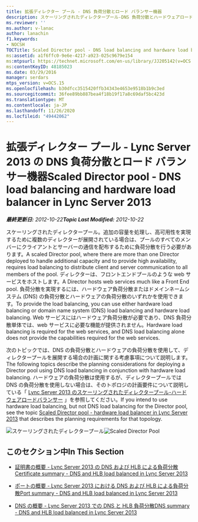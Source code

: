 ```yaml
---
title: 拡張ディレクター プール - DNS 負荷分散とロード バランサー機器
description: スケーリングされたディレクタープール-DNS 負荷分散とハードウェアロードバランサー。
ms.reviewer: ''
ms.author: v-lanac
author: lanachin
f1.keywords:
- NOCSH
TOCTitle: Scaled Director pool - DNS load balancing and hardware load balancer
ms:assetid: a1f6ffc0-9e6e-4217-a923-025c9679e154
ms:mtpsurl: https://technet.microsoft.com/en-us/library/JJ205142(v=OCS.15)
ms:contentKeyID: 48185023
ms.date: 03/29/2016
manager: serdars
mtps_version: v=OCS.15
ms.openlocfilehash: b30dfcc3515420ffb34343e4653e9518b1b9c3ed
ms.sourcegitcommit: 36fee89bb887bea4f18b19f17a8c69daf5bc423d
ms.translationtype: MT
ms.contentlocale: ja-JP
ms.lasthandoff: 11/26/2020
ms.locfileid: "49442062"
---
```

# <a name="scaled-director-pool---dns-load-balancing-and-hardware-load-balancer-in-lync-server-2013"></a><span data-ttu-id="384ea-103">拡張ディレクター プール - Lync Server 2013 の DNS 負荷分散とロード バランサー機器</span><span class="sxs-lookup"><span data-stu-id="384ea-103">Scaled Director pool - DNS load balancing and hardware load balancer in Lync Server 2013</span></span>

<div data-xmlns="http://www.w3.org/1999/xhtml">

<div class="topic" data-xmlns="http://www.w3.org/1999/xhtml" data-msxsl="urn:schemas-microsoft-com:xslt" data-cs="https://msdn.microsoft.com/">

<div data-asp="https://msdn2.microsoft.com/asp">



</div>

<div id="mainSection">

<div id="mainBody"><span data-ttu-id="384ea-104">

<span> </span></span><span class="sxs-lookup"><span data-stu-id="384ea-104">

<span> </span></span></span>

<span data-ttu-id="384ea-105">_**最終更新日:** 2012-10-22_</span><span class="sxs-lookup"><span data-stu-id="384ea-105">_**Topic Last Modified:** 2012-10-22_</span></span>

<span data-ttu-id="384ea-106">スケーリングされたディレクタープール。追加の容量を処理し、高可用性を実現するために複数のディレクターが展開されている場合は、プールのすべてのメンバーにクライアントとサーバーの通信を配布するために負荷分散を行う必要があります。</span><span class="sxs-lookup"><span data-stu-id="384ea-106">A scaled Director pool, where there are more than one Director deployed to handle additional capacity and to provide high availability, requires load balancing to distribute client and server communication to all members of the pool.</span></span> <span data-ttu-id="384ea-107">ディレクターは、フロントエンドプールのような web サービスをホストします。</span><span class="sxs-lookup"><span data-stu-id="384ea-107">A Director hosts web services much like a Front End pool.</span></span> <span data-ttu-id="384ea-108">負荷分散を実現するには、ハードウェア負荷分散またはドメインネームシステム (DNS) の負荷分散とハードウェアの負荷分散のいずれかを使用できます。</span><span class="sxs-lookup"><span data-stu-id="384ea-108">To provide the load balancing, you can use either hardware load balancing or domain name system (DNS) load balancing and hardware load balancing.</span></span> <span data-ttu-id="384ea-109">Web サービスにはハードウェア負荷分散が必要であり、DNS 負荷分散単体では、web サービスに必要な機能が提供されません。</span><span class="sxs-lookup"><span data-stu-id="384ea-109">Hardware load balancing is required for the web services, and DNS load balancing alone does not provide the capabilities required for the web services.</span></span>

<span data-ttu-id="384ea-110">次のトピックでは、DNS の負荷分散とハードウェアの負荷分散を使用して、ディレクタープールを展開する場合の計画に関する考慮事項について説明します。</span><span class="sxs-lookup"><span data-stu-id="384ea-110">The following topics describe the planning considerations for deploying a Director pool using DNS load balancing in conjunction with hardware load balancing.</span></span> <span data-ttu-id="384ea-111">ハードウェアの負荷分散は使用するが、ディレクタープールでは DNS の負荷分散を使用しない場合は、そのトポロジの計画要件について説明している「 [Lync Server 2013 のスケーリングされたディレクタープール-ハードウェアロードバランサー](lync-server-2013-scaled-director-pool-hardware-load-balancer.md) 」を参照してください。</span><span class="sxs-lookup"><span data-stu-id="384ea-111">If you intend to use hardware load balancing, but not DNS load balancing for the Director pool, see the topic [Scaled Director pool - hardware load balancer in Lync Server 2013](lync-server-2013-scaled-director-pool-hardware-load-balancer.md) that describes the planning requirements for that topology.</span></span>

<span data-ttu-id="384ea-112">![スケーリングされたディレクタープール](images/JJ205142.35a78a7a-b781-4c8f-951e-168451ba6a65(OCS.15).jpg "スケーリングされたディレクタープール")</span><span class="sxs-lookup"><span data-stu-id="384ea-112">![Scaled Director Pool](images/JJ205142.35a78a7a-b781-4c8f-951e-168451ba6a65(OCS.15).jpg "Scaled Director Pool")</span></span>

<div>

## <a name="in-this-section"></a><span data-ttu-id="384ea-113">このセクション中</span><span class="sxs-lookup"><span data-stu-id="384ea-113">In This Section</span></span>

  - [<span data-ttu-id="384ea-114">証明書の概要 - Lync Server 2013 の DNS および HLB による負荷分散</span><span class="sxs-lookup"><span data-stu-id="384ea-114">Certificate summary - DNS and HLB load balanced in Lync Server 2013</span></span>](lync-server-2013-certificate-summary-dns-and-hlb-load-balanced.md)

  - [<span data-ttu-id="384ea-115">ポートの概要 - Lync Server 2013 における DNS および HLB による負荷分散</span><span class="sxs-lookup"><span data-stu-id="384ea-115">Port summary - DNS and HLB load balanced in Lync Server 2013</span></span>](lync-server-2013-port-summary-dns-and-hlb-load-balanced.md)

  - [<span data-ttu-id="384ea-116">DNS の概要 - Lync Server 2013 での DNS と HLB 負荷分散</span><span class="sxs-lookup"><span data-stu-id="384ea-116">DNS summary - DNS and HLB load balanced in Lync Server 2013</span></span>](lync-server-2013-dns-summary-dns-and-hlb-load-balanced.md)

<span data-ttu-id="384ea-117"></div>

</div>

<span> </span>

</div>

</div>

</span><span class="sxs-lookup"><span data-stu-id="384ea-117"></div>

</div>

<span> </span>

</div>

</div>

</span></span></div>

